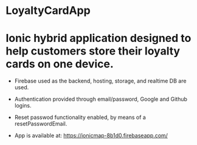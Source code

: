 # LoyaltyCardApp

# Ionic hybrid application designed to help customers store their loyalty cards on one device.
* Firebase used as the backend, hosting, storage, and realtime DB are used.
* Authentication provided through email/password, Google and Github logins.
* Reset passwod functionality enabled, by means of a resetPasswordEmail.

* App is available at: https://ionicmap-8b1d0.firebaseapp.com/


